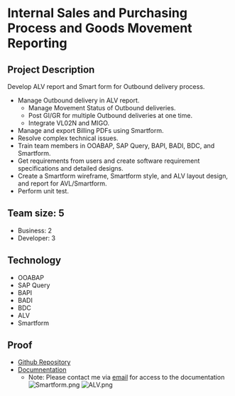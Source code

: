 # Internal Sales and Purchasing Process and Goods Movement Reporting
## Project Description
Develop ALV report and Smart form for Outbound delivery process.
- Manage Outbound delivery in ALV report.
    - Manage Movement Status of Outbound deliveries.
    - Post GI/GR for multiple Outbound deliveries at one time.
    - Integrate VL02N and MIGO.
- Manage and export Billing PDFs using Smartform.
- Resolve complex technical issues.
- Train team members in OOABAP, SAP Query, BAPI, BADI, BDC, and Smartform.
- Get requirements from users and create software requirement specifications and detailed designs.
- Create a Smartform wireframe, Smartform style, and ALV layout design, and report for AVL/Smartform. 
- Perform unit test. 
## Team size: 5
- Business: 2
- Developer: 3
## Technology 
- OOABAP
- SAP Query
- BAPI
- BADI
- BDC
- ALV
- Smartform
## Proof
- [Github Repository](https://github.com/lethucthanhtu/Internal-Sales-and-Purchasing-Process-and-Goods-Movement-Reporting)
- [Documnentation](https://drive.google.com/drive/folders/1u8HpdoB9XcVV6roQ51aMM3gbCHpHj_Ya?usp=drive_link)
    - Note: Please contact me via [email](mailto:lethucthanhtu@gmail.com) for access to the documentation 
![Smartform.png](https://media.licdn.com/dms/image/v2/D562DAQEaVBUKD5jMbg/profile-treasury-image-shrink_800_800/profile-treasury-image-shrink_800_800/0/1735530853819?e=1741057200&v=beta&t=uFLYQea9yDeBSwJW4AiFjCbUC_J6Nxbof41DDDGb0ck)
![ALV.png](https://media.licdn.com/dms/image/v2/D562DAQHSEB_8GVsARQ/profile-treasury-image-shrink_800_800/profile-treasury-image-shrink_800_800/0/1735530824095?e=1741057200&v=beta&t=I95VppqXD4hBefNxBKUANlFvHnwuPVeUsi_GriIkZp0)



